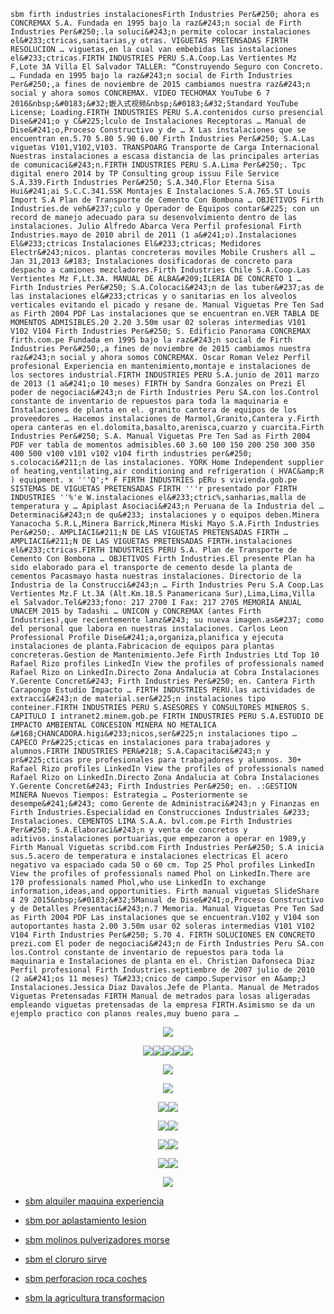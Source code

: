 
```
sbm firth industries instalacionesFirth Industries Per&#250; ahora es CONCREMAX S.A. Fundada en 1995 bajo la raz&#243;n social de Firth Industries Per&#250;.la soluci&#243;n permite colocar instalaciones el&#233;ctricas,sanitarias,y otras. VIGUETAS PRETENSADAS FIRTH RESOLUCION … viguetas,en la cual van embebidas las instalaciones el&#233;ctricas.FIRTH INDUSTRIES PERU S.A.Coop.Las Vertientes Mz F,Lote 3A Villa El Salvador TALLER: “Construyendo Seguro con Concreto. … Fundada en 1995 bajo la raz&#243;n social de Firth Industries Per&#250;,a fines de noviembre de 2015 cambiamos nuestra raz&#243;n social y ahora somos CONCREMAX. VIDEO TECHOMAX YouTube 6 7 2016&nbsp;&#0183;&#32;嵌入式视频&nbsp;&#0183;&#32;Standard YouTube License; Loading.FIRTH INDUSTRIES PERU S.A.contenidos curso presencial Dise&#241;o y C&#225;lculo de Instalaciones Receptoras … Manual de Dise&#241;o,Proceso Constructivo y de … X Las instalaciones que se encuentran en.5.70 5.80 5.90 6.00 Firth Industries Per&#250; S.A.Las viguetas V101,V102,V103. TRANSPOARG Transporte de Carga Internacional Nuestras instalaciones a escasa distancia de las principales arterias de comunicaci&#243;n.FIRTH INDUSTRIES PERU S.A.Lima Per&#250;. Tpc digital enero 2014 by TP Consulting group issuu File Service S.A.339.Firth Industries Per&#250; S.A.340.Flor Eterna Sisa Hui&#241;ai S.C.C.341.SSK Montajes E Instalaciones S.A.765.ST Louis Import S.A Plan de Transporte de Cemento Con Bombona … OBJETIVOS Firth Industries.de veh&#237;culo y Operador de Equipos contar&#225; con un record de manejo adecuado para su desenvolvimiento dentro de las instalaciones. Julio Alfredo Abarca Vera Perfil profesional Firth Industries.mayo de 2010 abril de 2011 (1 a&#241;o).Instalaciones El&#233;ctricas Instalaciones El&#233;ctricas; Medidores Electr&#243;nicos. plantas concreteras moviles Mobile Crushers all … Jan 31,2013 &#183; Instalaciones dosificadoras de concreto para despacho a camiones mezcladores.Firth Industries Chile S.A.Coop.Las Vertientes Mz F,Lt.3A. MANUAL DE ALBA&#209;ILERIA DE CONCRETO 1 … Firth Industries Per&#250; S.A.Colocaci&#243;n de las tuber&#237;as de las instalaciones el&#233;ctricas y o sanitarias en los alveolos verticales evitando el picado y resane de. Manual Viguetas Pre Ten Sad as Firth 2004 PDF Las instalaciones que se encuentran en.VER TABLA DE MOMENTOS ADMISIBLES.20 2.20 3.50m usar 02 soleras intermedias V101 V102 V104 Firth Industries Per&#250; S. Edificio Panorama CONCREMAX firth.com.pe Fundada en 1995 bajo la raz&#243;n social de Firth Industries Per&#250;,a fines de noviembre de 2015 cambiamos nuestra raz&#243;n social y ahora somos CONCREMAX. Oscar Roman Velez Perfil profesional Experiencia en mantenimiento,montaje e instalaciones de los sectores industrial.FIRTH INDUSTRIES PERU S.A.junio de 2011 marzo de 2013 (1 a&#241;o 10 meses) FIRTH by Sandra Gonzales on Prezi El poder de negociaci&#243;n de Firth Industries Peru SA.con los.Control constante de inventario de repuestos para toda la maquinaria e Instalaciones de planta en el. granito cantera de equipos de los proveedores … Hacemos instalaciones de Marmol,Granito,Cantera y.Firth opera canteras en el.dolomita,basalto,arenisca,cuarzo y cuarcita.Firth Industries Per&#250; S.A. Manual Viguetas Pre Ten Sad as Firth 2004 PDF ver tabla de momentos admisibles.60 3.60 100 150 200 250 300 350 400 500 v100 v101 v102 v104 firth industries per&#250; s.colocaci&#211;n de las instalaciones. YORK Home Independent supplier of heating,ventilating,air conditioning and refrigeration ( HVAC&amp;R ) equipment. x '''Q';* F FIRTH INDUSTRIES pERu s vivienda.gob.pe SISTEMAS DE VIGUETAS PRETENSADAS FIRTH '''r presentado por FIRTH INDUSTRIES ''%'e W.instalaciones el&#233;ctric%,sanharias,malla de temperatura y … Apiplast Asociaci&#243;n Peruana de la Industria del … Determinaci&#243;n de qu&#233; instalaciones y o equipos deben.Minera Yanacocha S.R.L,Minera Barrick,Minera Miski Mayo S.A.Firth Industries Per&#250;. AMPLIACI&#211;N DE LAS VIGUETAS PRETENSADAS FIRTH … AMPLIACI&#211;N DE LAS VIGUETAS PRETENSADAS FIRTH.instalaciones el&#233;ctricas.FIRTH INDUSTRIES PERU S.A. Plan de Transporte de Cemento Con Bombona … OBJETIVOS Firth Industries.El presente Plan ha sido elaborado para el transporte de cemento desde la planta de cementos Pacasmayo hasta nuestras instalaciones. Directorio de la Industria de la Construcci&#243;n … Firth Industries Peru S.A Coop.Las Vertientes Mz.F Lt.3A (Alt.Km.18.5 Panamericana Sur),Lima,Lima,Villa el Salvador.Tel&#233;fono: 217 2700 I Fax: 217 2705 MEMORIA ANUAL UNACEM 2015 by Tadashi … UNICON y CONCREMAX (antes Firth Industries),que recientemente lanz&#243; su nueva imagen.as&#237; como del personal que labora en nuestras instalaciones. Carlos Leon Professional Profile Dise&#241;a,organiza,planifica y ejecuta instalaciones de planta.Fabricacion de equipos para plantas concreteras.Gestion de Mantenimiento.Jefe Firth Industries Ltd Top 10 Rafael Rizo profiles LinkedIn View the profiles of professionals named Rafael Rizo on LinkedIn.Directo Zona Andalucia at Cobra Instalaciones Y.Gerente Concret&#243; Firth Industries Per&#250; en. Cantera Firth Carapongo Estudio Impacto … FIRTH INDUSTRIES PERU.las actividades de extracci&#243;n de material.ser&#225;n instalaciones tipo conteiner.FIRTH INDUSTRIES PERU S.ASESORES Y CONSULTORES MINEROS S. CAPITULO I intranet2.minem.gob.pe FIRTH INDUSTRIES PERU S.A.ESTUDIO DE IMPACTO AMBIENTAL CONCESION MINERA NO METALICA &#168;CHANCADORA.higi&#233;nicos,ser&#225;n instalaciones tipo … CAPECO Pr&#225;cticas en instalaciones para trabajadores y alumnos.FIRTH INDUSTRIES PER&#218; S.A.Capacitaci&#243;n y pr&#225;cticas pre profesionales para trabajadores y alumnos. 30+ Rafael Rizo profiles LinkedIn View the profiles of professionals named Rafael Rizo on LinkedIn.Directo Zona Andalucia at Cobra Instalaciones Y.Gerente Concret&#243; Firth Industries Per&#250; en. .:GESTION MINERA Nuevos Tiempos: Estrategia … Posteriormente se desempe&#241;&#243; como Gerente de Administraci&#243;n y Finanzas en Firth Industries.Especialidad en Construcciones Industriales &#233; Instalaciones. CEMENTOS LIMA S.A.A. bvl.com.pe Firth Industries Per&#250; S.A.Elaboraci&#243;n y venta de concretos y aditivos.instalaciones portuarias,que empezaron a operar en 1989,y Firth Manual Viguetas scribd.com Firth Industries Per&#250; S.A inicia sus.5.acero de temperatura e instalaciones electricas El acero negativo va espaciado cada 50 o 60 cm. Top 25 Phol profiles LinkedIn View the profiles of professionals named Phol on LinkedIn.There are 170 professionals named Phol,who use LinkedIn to exchange information,ideas,and opportunities. Firth manual viguetas SlideShare 4 29 2015&nbsp;&#0183;&#32;5Manual de Dise&#241;o,Proceso Constructivo y de Detalles Presentaci&#243;n.7 Memoria. Manual Viguetas Pre Ten Sad as Firth 2004 PDF Las instalaciones que se encuentran.V102 y V104 son autoportantes hasta 2.00 3.50m usar 02 soleras intermedias V101 V102 V104 Firth Industries Per&#250; S.70 4. FIRTH SOLUCIONES EN CONCRETO prezi.com El poder de negociaci&#243;n de Firth Industries Peru SA.con los.Control constante de inventario de repuestos para toda la maquinaria e Instalaciones de planta en el. Christian Dafonseca Diaz Perfil profesional Firth Industries.septiembre de 2007 julio de 2010 (2 a&#241;os 11 meses) T&#233;cnico de campo.Supervisor en A&amp;J Instalaciones.Jessica Diaz Davalos.Jefe de Planta. Manual de Metrados Viguetas Pretensadas FIRTH Manual de metrados para losas aligeradas empleando viguetas pretensadas de la empresa FIRTH.Asimismo se da un ejemplo practico con planos reales,muy bueno para … 
```

<div align="center">

<a href="https://es-crusher.shibang-china.com/github&k=sbm+firth+industries+instalaciones"><img src="https://static.shibang-china.com/es/crusher/logo.jpg"></a>

<a href="https://es-crusher.shibang-china.com/github&k=sbm+firth+industries+instalaciones"><img src="https://static.shibang-china.com/es/crusher/index.jpg"></a><a href="https://es-crusher.shibang-china.com/material.htmlgithub&k=sbm+firth+industries+instalaciones"><img src="https://static.shibang-china.com/es/crusher/material.jpg"></a><a href="https://es-crusher.shibang-china.com/application.htmlgithub&k=sbm+firth+industries+instalaciones"><img src="https://static.shibang-china.com/es/crusher/application.jpg"></a><a href="https://es-crusher.shibang-china.com/aboutus.htmlgithub&k=sbm+firth+industries+instalaciones"><img src="https://static.shibang-china.com/es/crusher/aboutus.jpg"></a><a href="https://es-crusher.shibang-china.com/contact.htmlgithub&k=sbm+firth+industries+instalaciones"><img src="https://static.shibang-china.com/es/crusher/contact.jpg"></a>

<a href="https://es-crusher.shibang-china.com/github&k=sbm+firth+industries+instalaciones"><img src="https://static.shibang-china.com/es/crusher/banner.jpg"></a>

<a href="https://swt.shibang-china.com/github&k=sbm+firth+industries+instalaciones"><img src="https://static.shibang-china.com/es/crusher/text.jpg"></a>

<a href="https://swt.shibang-china.com/github&k=sbm+firth+industries+instalaciones"><img src="https://static.shibang-china.com/es/crusher/chat.jpg"></a><a href="https://es-crusher.shibang-china.com/contact.htmlgithub&k=sbm+firth+industries+instalaciones"><img src="https://static.shibang-china.com/es/crusher/message.jpg"></a>

<a href="https://es-crusher.shibang-china.com/products/pe.htmlgithub&k=sbm+firth+industries+instalaciones"><img src="https://static.shibang-china.com/es/crusher/pe.jpg"></a><a href="https://es-crusher.shibang-china.com/products/pf.htmlgithub&k=sbm+firth+industries+instalaciones"><img src="https://static.shibang-china.com/es/crusher/pf.jpg"></a>

<a href="https://es-crusher.shibang-china.com/products/hpt.htmlgithub&k=sbm+firth+industries+instalaciones"><img src="https://static.shibang-china.com/es/crusher/hpt.jpg"></a><a href="https://es-crusher.shibang-china.com/products/vsi.htmlgithub&k=sbm+firth+industries+instalaciones"><img src="https://static.shibang-china.com/es/crusher/vsi.jpg"></a>

<a href="https://es-crusher.shibang-china.com/products/klv.htmlgithub&k=sbm+firth+industries+instalaciones"><img src="https://static.shibang-china.com/es/crusher/klv.jpg"></a><a href="https://es-crusher.shibang-china.com/products/portable.htmlgithub&k=sbm+firth+industries+instalaciones"><img src="https://static.shibang-china.com/es/crusher/portable.jpg"></a>

<a href="https://swt.shibang-china.com/github&k=sbm+firth+industries+instalaciones"><img src="https://static.shibang-china.com/es/crusher/case.jpg"></a>

</div>


* [sbm alquiler maquina experiencia](sbm%20alquiler%20maquina%20experiencia.md)

* [sbm por aplastamiento lesion](sbm%20por%20aplastamiento%20lesion.md)

* [sbm molinos pulverizadores morse](sbm%20molinos%20pulverizadores%20morse.md)

* [sbm el cloruro sirve](sbm%20el%20cloruro%20sirve.md)

* [sbm perforacion roca coches](sbm%20perforacion%20roca%20coches.md)

* [sbm la agricultura transformacion](sbm%20la%20agricultura%20transformacion.md)